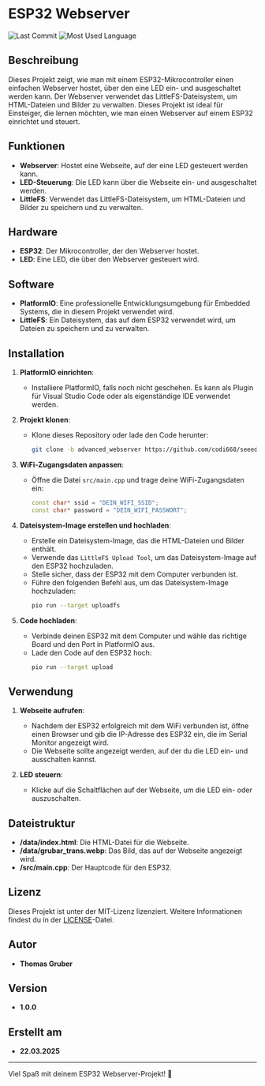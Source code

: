 # ESP32 Webserver

![Last Commit](https://img.shields.io/github/last-commit/codi668/seeed_studio_esp32c3)
![Most Used Language](https://img.shields.io/github/languages/top/codi668/seeed_studio_esp32c3)

## Beschreibung
Dieses Projekt zeigt, wie man mit einem ESP32-Mikrocontroller einen einfachen Webserver hostet, über den eine LED ein- und ausgeschaltet werden kann. Der Webserver verwendet das LittleFS-Dateisystem, um HTML-Dateien und Bilder zu verwalten. Dieses Projekt ist ideal für Einsteiger, die lernen möchten, wie man einen Webserver auf einem ESP32 einrichtet und steuert.

## Funktionen
- **Webserver**: Hostet eine Webseite, auf der eine LED gesteuert werden kann.
- **LED-Steuerung**: Die LED kann über die Webseite ein- und ausgeschaltet werden.
- **LittleFS**: Verwendet das LittleFS-Dateisystem, um HTML-Dateien und Bilder zu speichern und zu verwalten.

## Hardware
- **ESP32**: Der Mikrocontroller, der den Webserver hostet.
- **LED**: Eine LED, die über den Webserver gesteuert wird.

## Software
- **PlatformIO**: Eine professionelle Entwicklungsumgebung für Embedded Systems, die in diesem Projekt verwendet wird.
- **LittleFS**: Ein Dateisystem, das auf dem ESP32 verwendet wird, um Dateien zu speichern und zu verwalten.

## Installation
1. **PlatformIO einrichten**:
   - Installiere PlatformIO, falls noch nicht geschehen. Es kann als Plugin für Visual Studio Code oder als eigenständige IDE verwendet werden.

2. **Projekt klonen**:
   - Klone dieses Repository oder lade den Code herunter:
     ```bash
     git clone -b advanced_webserver https://github.com/codi668/seeed_studio_esp32c3.git
     ```

3. **WiFi-Zugangsdaten anpassen**:
   - Öffne die Datei `src/main.cpp` und trage deine WiFi-Zugangsdaten ein:
     ```cpp
     const char* ssid = "DEIN_WIFI_SSID";
     const char* password = "DEIN_WIFI_PASSWORT";
     ```

4. **Dateisystem-Image erstellen und hochladen**:
   - Erstelle ein Dateisystem-Image, das die HTML-Dateien und Bilder enthält.
   - Verwende das `LittleFS Upload Tool`, um das Dateisystem-Image auf den ESP32 hochzuladen.
   - Stelle sicher, dass der ESP32 mit dem Computer verbunden ist.
   - Führe den folgenden Befehl aus, um das Dateisystem-Image hochzuladen:
     ```bash
     pio run --target uploadfs
     ```

5. **Code hochladen**:
   - Verbinde deinen ESP32 mit dem Computer und wähle das richtige Board und den Port in PlatformIO aus.
   - Lade den Code auf den ESP32 hoch:
     ```bash
     pio run --target upload
     ```

## Verwendung
1. **Webseite aufrufen**:
   - Nachdem der ESP32 erfolgreich mit dem WiFi verbunden ist, öffne einen Browser und gib die IP-Adresse des ESP32 ein, die im Serial Monitor angezeigt wird.
   - Die Webseite sollte angezeigt werden, auf der du die LED ein- und ausschalten kannst.

2. **LED steuern**:
   - Klicke auf die Schaltflächen auf der Webseite, um die LED ein- oder auszuschalten.

## Dateistruktur
- **/data/index.html**: Die HTML-Datei für die Webseite.
- **/data/grubar_trans.webp**: Das Bild, das auf der Webseite angezeigt wird.
- **/src/main.cpp**: Der Hauptcode für den ESP32.

## Lizenz
Dieses Projekt ist unter der MIT-Lizenz lizenziert. Weitere Informationen findest du in der [LICENSE](LICENSE)-Datei.

## Autor
- **Thomas Gruber**

## Version
- **1.0.0**

## Erstellt am
- **22.03.2025**

---

Viel Spaß mit deinem ESP32 Webserver-Projekt! 🚀
